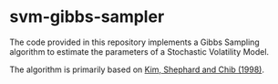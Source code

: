 # svm-gibbs-sampler

The code provided in this repository implements a Gibbs Sampling algorithm to estimate the parameters of a Stochastic Volatility Model. 

The algorithm is primarily based on [Kim, Shephard and Chib (1998)](https://academic.oup.com/restud/article/65/3/361/1565336).
